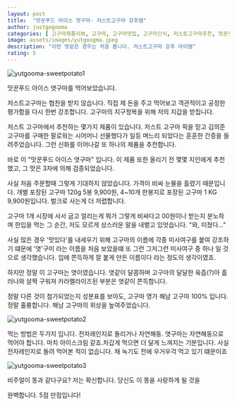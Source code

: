 ```yaml
---
layout: post
title:  "맛꾼푸드 아이스 엿구마- 저스트고구마 강추템"
author: justgogooma
categories: [ 고구마제품리뷰, 고구마, 고구마맛집, 고구마간식, 저스토고구마추천, 맛꾼푸드, 아이스고구마 ]
image: assets/images/yutgoogma.jpeg
description: "이런 엿같은 경우는 처음 봅니다. 저스트고구마 강추 아이템"
rating: 5
---
```



![yutgooma-sweetpotato1](https://lh3.googleusercontent.com/pw/ACtC-3drHKSRfz3QDKxFKccreGRBOnAQ7uOImV26HGIo_5R4zsgt4IUZmO_QheeiOrcyHizuuuDoxp8n2crrPw9NT3TDVFfHZiFsk75Y_TABEMGT0EJF1D-WSMXCgbZcJ2IP9jieZcran_qNp13x2oyG4c9KIQ=w799-h984-no?authuser=0)



맛꾼푸드 아이스 엿구마를 먹어보았습니다.

저스트고구마는 협찬을 받지 않습니다. 직접 제 돈을 주고 먹어보고 객관적이고 공정한 평가함을 다시 한번 강조합니다. 
고구마의 지구정복을 위해 저의 지갑을 받칩니다.

저스트 고구마에서 추천하는 몇가지 제품이 있습니다. 
저스트 고구마 픽을 믿고 김의준 고구마를 구매한 팔로워는 시어머니 선물했다가 일등 며느리 되었다는 훈훈한 간증을 들려주었습니다.
그런 신화를 이어나갈 또 하나의 제품을 추천합니다.

바로 이 "맛꾼푸드 아이스 엿구마" 입니다.
이 제품 또한 올리기 전 몇몇 지인에게 추천 했고, 그 맛은 3자에 의해 검증되었습니다.

사실 처음 주문할때 그렇게 기대하지 않았습니다.
가격이 비싸 눈물을 흘렸기 때문입니다.
개별 포장된 고구마 120g 5봉 9,900원,
4~10개 한봉지로 포장된 고구마 1 KG 9,900원입니다. 
벌크로 사는게 더 저렵합니다.

고구마 1개 시장에 사서 굽고 얼리는게 뭐가 그렇게 비싸다고 00원이나 받는지 분노하며
한입을 먹는 그 순간,
저도 모르게 상스러운 말을 내뱉고 있엇습니다. "와, 미쳤다..." 

사실 많은 경우 '맛있다'를 내세우기 위해 고구마의 이름에 각종 미사여구를 붙여 강조하기 떄문에
'엿'구미 라는 이름을 처음 보았을떄
또 그런 그저그런 미사여구 중 하나 일 것으로 생각했습니다.
입에 쫀득하게 잘 붙게 만든 이름이다 라는 정도의 생각이였죠.

하지만 정말 이 고구마는 엿이였습니다.
엿같이 달콤하며
고구마의 달달한 육즙(?)아 흘러나와 살짝 구워져 카라멜라이즈된 부분은 엿같이 쫀득합니다. 

정말 다른 것이 첨가되었는지 성분표를 보아도, 고구마 명가 해남 고구마 100% 입니다. 
정말 훌륭합니다. 해남 고구마의 위상을 높여주었습니다.


![yutgooma-sweetpotato2](https://lh3.googleusercontent.com/pw/ACtC-3dphec3-ICoKYYoiN7Fs8tLeTqS1RT3FikUFbqXryeyPRyQMN9luxWKfcbip4qJvtD3IvJpHluLQLKXdOFZFq70ThocoNQYFLczrgE8aUhyrQeZN9sgB_CGHFk8YjgTnzihdxbU0Ls5tqSMLyC93hl3Cw=w1024-h768-no?authuser=1)

먹는 방법은 두가지 입니다. 
전자레인지로 돌리거나 자연해동.
엿구마는 자연해동으로 먹어야 합니다. 마치 아이스크림 같죠.차갑게 먹으면 더 달게 느껴지는 기분입니다.
사실 전자레인지로 돌려 먹어본 적이 없습니다.
채 녹기도 전에 우거우걱 먹고 있기 떄문이죠

![yutgooma-sweetpotato3](https://lh3.googleusercontent.com/pw/ACtC-3fs6lDldqGKx-9dxOXPivonTlXxqSkrfbxvsQBtnO0nHuiYZpYVppM4pGDwxppqerTnPj2Tc6kBdZ00Xsu_oooQyda1ZGrYE-zaGPceNsLZuyIkjB3ouKM1eMvBkYaa9sU1H81MkbxNht9Oz1XcgraxNg=w768-h1024-no?authuser=0)


비주얼이 똥과 같다구요?
저는 확신합니다. 당신도 이 똥을 사랑하게 될 것을

완벽합니다. 5점 만점입니다! 

